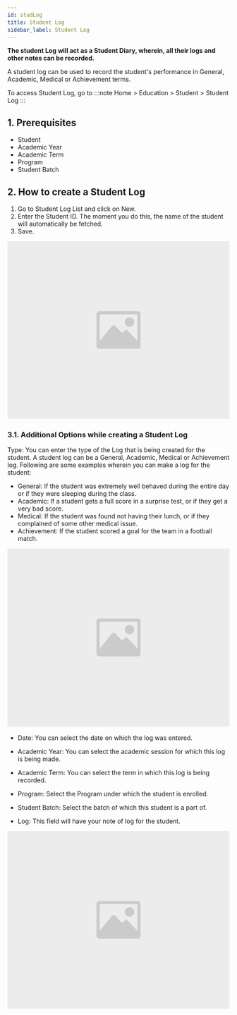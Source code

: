 ```yaml
---
id: studLog
title: Student Log 
sidebar_label: Student Log
---
```


**The student Log will act as a Student Diary, wherein, all their logs and other notes can be recorded.**

A student log can be used to record the student's performance in General, Academic, Medical or Achievement terms.

To access Student Log, go to
:::note
Home > Education > Student > Student Log
:::

## 1. Prerequisites 
- Student
- Academic Year
- Academic Term
- Program
- Student Batch
## 2. How to create a Student Log 
1. Go to Student Log List and click on New.
1. Enter the Student ID. The moment you do this, the name of the student will automatically be fetched.
1. Save.

![image](images/image.jpg)

### 3.1. Additional Options while creating a Student Log 
Type: You can enter the type of the Log that is being created for the student. A student log can be a General, Academic, Medical or Achievement log. Following are some examples wherein you can make a log for the student:

- General: If the student was extremely well behaved during the entire day or if they were sleeping during the class.
- Academic: If a student gets a full score in a surprise test, or if they get a very bad score.
- Medical: If the student was found not having their lunch, or if they complained of some other medical issue.
- Achievement: If the student scored a goal for the team in a football match.

![image](images/image.jpg)

- Date: You can select the date on which the log was entered.

- Academic Year: You can select the academic session for which this log is being made.
- Academic Term: You can select the term in which this log is being recorded.
- Program: Select the Program under which the student is enrolled.
- Student Batch: Select the batch of which this student is a part of.
- Log: This field will have your note of log for the student.

![image](images/image.jpg)

